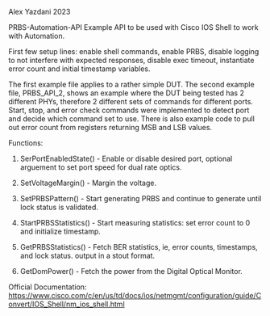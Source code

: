 Alex Yazdani 2023

PRBS-Automation-API
Example API to be used with Cisco IOS Shell to work with Automation.

First few setup lines:
enable shell commands, enable PRBS, disable logging to not interfere with expected responses, disable exec timeout, instantiate error count and initial timestamp variables.

The first example file applies to a rather simple DUT.  The second example file, PRBS_API_2, shows an example where the DUT being tested has 2 different PHYs, therefore 2 different sets of commands for different ports.  Start, stop, and error check commands were implemented to detect port and decide which command set to use.  There is also example code to pull out error count from registers returning MSB and LSB values.

Functions:

1. SerPortEnabledState() - 
  Enable or disable desired port, optional arguement to set port speed for dual rate optics.
  
2. SetVoltageMargin() - 
  Margin the voltage.
  
3. SetPRBSPattern() - 
  Start generating PRBS and continue to generate until lock status is validated.

4. StartPRBSStatistics() - 
  Start measuring statistics: set error count to 0 and initialize timestamp.

5. GetPRBSStatistics() - 
  Fetch BER statistics, ie, error counts, timestamps, and lock status.  output in a stout format.

6. GetDomPower() - 
  Fetch the power from the Digital Optical Monitor.


Official Documentation:
https://www.cisco.com/c/en/us/td/docs/ios/netmgmt/configuration/guide/Convert/IOS_Shell/nm_ios_shell.html
